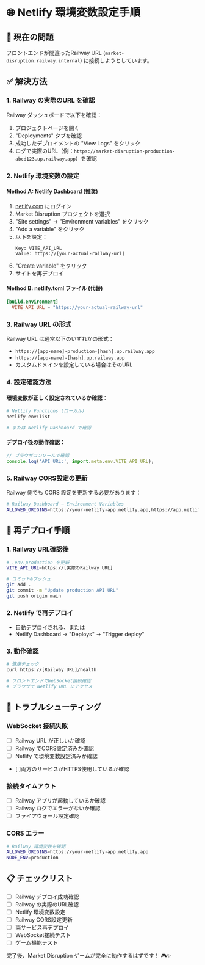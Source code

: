 # 🌐 Netlify 環境変数設定手順

## 🔧 現在の問題
フロントエンドが間違ったRailway URL (`market-disruption.railway.internal`) に接続しようとしています。

## ✅ 解決方法

### 1. **Railway の実際のURL を確認**

Railway ダッシュボードで以下を確認：
1. プロジェクトページを開く
2. "Deployments" タブを確認
3. 成功したデプロイメントの "View Logs" をクリック
4. ログで実際のURL（例：`https://market-disruption-production-abcd123.up.railway.app`）を確認

### 2. **Netlify 環境変数の設定**

#### Method A: Netlify Dashboard (推奨)
1. [netlify.com](https://netlify.com) にログイン
2. Market Disruption プロジェクトを選択
3. "Site settings" → "Environment variables" をクリック
4. "Add a variable" をクリック
5. 以下を設定：
   ```
   Key: VITE_API_URL
   Value: https://[your-actual-railway-url]
   ```
6. "Create variable" をクリック
7. サイトを再デプロイ

#### Method B: netlify.toml ファイル (代替)
```toml
[build.environment]
  VITE_API_URL = "https://your-actual-railway-url"
```

### 3. **Railway URL の形式**

Railway URL は通常以下のいずれかの形式：
- `https://[app-name]-production-[hash].up.railway.app`
- `https://[app-name]-[hash].up.railway.app`
- カスタムドメインを設定している場合はそのURL

### 4. **設定確認方法**

#### 環境変数が正しく設定されているか確認：
```bash
# Netlify Functions (ローカル)
netlify env:list

# または Netlify Dashboard で確認
```

#### デプロイ後の動作確認：
```javascript
// ブラウザコンソールで確認
console.log('API URL:', import.meta.env.VITE_API_URL);
```

### 5. **Railway CORS設定の更新**

Railway 側でも CORS 設定を更新する必要があります：

```bash
# Railway Dashboard → Environment Variables
ALLOWED_ORIGINS=https://your-netlify-app.netlify.app,https://app.netlify.com
```

## 🔄 再デプロイ手順

### 1. **Railway URL確認後**
```bash
# .env.production を更新
VITE_API_URL=https://[実際のRailway URL]

# コミット&プッシュ
git add .
git commit -m "Update production API URL"
git push origin main
```

### 2. **Netlify で再デプロイ**
- 自動デプロイされる、または
- Netlify Dashboard → "Deploys" → "Trigger deploy"

### 3. **動作確認**
```bash
# 健康チェック
curl https://[Railway URL]/health

# フロントエンドでWebSocket接続確認
# ブラウザで Netlify URL にアクセス
```

## 🐛 トラブルシューティング

### WebSocket 接続失敗
- [ ] Railway URL が正しいか確認
- [ ] Railway でCORS設定済みか確認
- [ ] Netlify で環境変数設定済みか確認
- [ ]両方のサービスがHTTPS使用しているか確認

### 接続タイムアウト
- [ ] Railway アプリが起動しているか確認
- [ ] Railway ログでエラーがないか確認
- [ ] ファイアウォール設定確認

### CORS エラー
```bash
# Railway 環境変数を確認
ALLOWED_ORIGINS=https://your-netlify-app.netlify.app
NODE_ENV=production
```

## 📋 チェックリスト

- [ ] Railway デプロイ成功確認
- [ ] Railway の実際のURL確認
- [ ] Netlify 環境変数設定
- [ ] Railway CORS設定更新
- [ ] 両サービス再デプロイ
- [ ] WebSocket接続テスト
- [ ] ゲーム機能テスト

完了後、Market Disruption ゲームが完全に動作するはずです！ 🎮✨